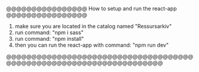 
@@@@@@@@@@@@@@@@ How to setup and run the react-app @@@@@@@@@@@@@@@@

1. make sure you are located in the catalog named "Ressursarkiv"
2. run command: "npm i sass"
3. run command: "npm install"
4. then you can run the react-app with command: "npm run dev"

@@@@@@@@@@@@@@@@@@@@@@@@@@@@@@@@@@@@@@@@@@@@@@@@@@@@@@@@@@@@@@@@@@@@